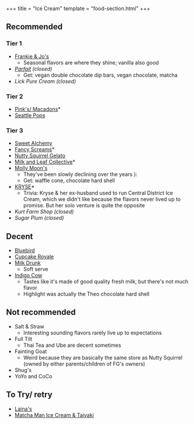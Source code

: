 +++
title = "Ice Cream"
template = "food-section.html"
+++

## Recommended
### Tier 1
- [Frankie & Jo's](https://frankieandjos.com/)
    - Seasonal flavors are where they shine; vanilla also good
- _[Parfait](https://www.parfait-icecream.com/) (closed)_
    - Get: vegan double chocolate dip bars, vegan chocolate, matcha
- _Lick Pure Cream (closed)_

### Tier 2
- [Pink's/ Macadons](https://macadons.com/products/ice-cream-pint)*
- [Seattle Pops](https://www.seattlepops.com/)

### Tier 3
- [Sweet Alchemy](https://sweetalchemyicecreamery.com/)
- [Fancy Screams](https://www.fancyscreams.com/)*
- [Nutty Squirrel Gelato](https://nuttysquirrel.com/)
- [Milk and Leaf Collective](https://milkandleaf.love/)*
- [Molly Moon's](https://www.mollymoon.com/)
    - They've been slowly declining over the years ):
    - Get: waffle cone, chocolate hard shell
- [KRYSE](https://kryse.squarespace.com/)*
    - Trivia: Kryse & her ex-husband used to run Central District Ice Cream, which we didn't like because the flavors never lived up to promise. But her solo venture is quite the opposite
- _Kurt Farm Shop (closed)_
- _Sugar Plum (closed)_

## Decent
- [Bluebird](https://bluebirdicecream.square.site/)
- [Cupcake Royale](https://www.cupcakeroyale.com/)
- [Milk Drunk](https://www.themilkdrunk.com/)
    - Soft serve
- [Indigo Cow](https://www.instagram.com/indigo_cow/)
    - Tastes like it's made of good quality fresh milk, but there's not much flavor
    - Highlight was actually the Theo chocolate hard shell

## Not recommended
- Salt & Straw
    - Interesting sounding flavors rarely live up to expectations
- Full Tilt
    - Thai Tea and Ube are decent sometimes
- Fainting Goat
    - Weird because they are basically the same store as Nutty Squirrel (owned by either parents/children of FG's owners)
- Shug's
- YoYo and CoCo

## To Try/ retry
- [Laina's](https://lainasicecream.com/)
- [Matcha Man Ice Cream & Taiyaki](https://www.instagram.com/matchamansea/?hl=en)
